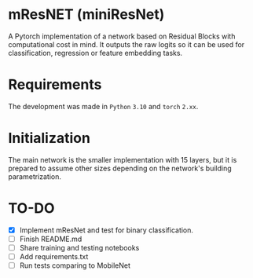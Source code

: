 # mResNET (miniResNet)

A Pytorch implementation of a network based on Residual Blocks with computational cost in mind. It outputs the raw logits so it can be used for classification, regression or feature embedding tasks.

# Requirements

The development was made in `Python` `3.10` and `torch` `2.xx`.

# Initialization

The main network is the smaller implementation with 15 layers, but it is prepared to assume other sizes depending on the network's building parametrization.

# TO-DO
- [X] Implement mResNet and test for binary classification.
- [ ] Finish README.md
- [ ] Share training and testing notebooks
- [ ] Add requirements.txt
- [ ] Run tests comparing to MobileNet